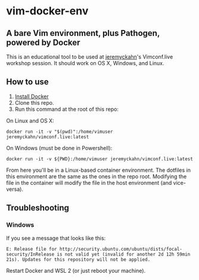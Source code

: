 # vim-docker-env

## A bare Vim environment, plus Pathogen, powered by Docker

This is an educational tool to be used at [jeremyckahn](https://github.com/jeremyckahn)'s Vimconf.live workshop session. It should work on OS X, Windows, and Linux.

## How to use

1. [Install Docker](https://docs.docker.com/get-docker/)
2. Clone this repo.
3. Run this command at the root of this repo:

On Linux and OS X:

```
docker run -it -v "$(pwd)":/home/vimuser jeremyckahn/vimconf.live:latest
```

On Windows (must be done in Powershell):

```
docker run -it -v ${PWD}:/home/vimuser jeremyckahn/vimconf.live:latest
```


From here you'll be in a Linux-based container environment. The dotfiles in this environment are the same as the ones in the repo root. Modifying the file in the container will modify the file in the host environment (and vice-versa).

## Troubleshooting

### Windows

If you see a message that looks like this:


```
E: Release file for http://security.ubuntu.com/ubuntu/dists/focal-security/InRelease is not valid yet (invalid for another 2d 12h 59min 21s). Updates for this repository will not be applied.
```

Restart Docker and WSL 2 (or just reboot your machine).
